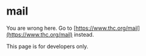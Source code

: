 # mail


You are wrong here. Go to [https://www.thc.org/mail](https://www.thc.org/mail) instead.

This page is for developers only.


